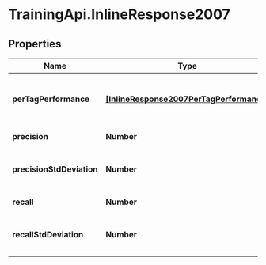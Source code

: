 # TrainingApi.InlineResponse2007

## Properties
Name | Type | Description | Notes
------------ | ------------- | ------------- | -------------
**perTagPerformance** | [**[InlineResponse2007PerTagPerformance]**](InlineResponse2007PerTagPerformance.md) | Gets the per-tag performance details for this iteration | [optional] 
**precision** | **Number** | Gets the precision | [optional] 
**precisionStdDeviation** | **Number** | Gets the standard deviation for the precision | [optional] 
**recall** | **Number** | Gets the recall | [optional] 
**recallStdDeviation** | **Number** | Gets the standard deviation for the recall | [optional] 



